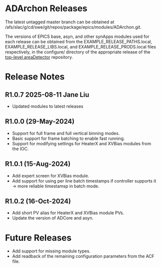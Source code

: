 ADArchon Releases
==================

The latest untagged master branch can be obtained at
/afs/slac/g/cd/swe/git/repos/package/epics/modules/ADArchon.git.

The versions of EPICS base, asyn, and other synApps modules used for each release can be obtained from 
the EXAMPLE_RELEASE_PATHS.local, EXAMPLE_RELEASE_LIBS.local, and EXAMPLE_RELEASE_PRODS.local
files respectively, in the configure/ directory of the appropriate release of the 
[top-level areaDetector](https://github.com/areaDetector/areaDetector) repository.


Release Notes
=============
R1.0.7 2025-08-11 Jane Liu
------------------
* Updated modules to latest releases

R1.0.0 (29-May-2024)
------------------
* Support for full frame and full vertical binning modes.
* Basic support for frame batching to enable fast running.
* Support for modifying settings for HeaterX and XVBias modules from the IOC.

R1.0.1 (15-Aug-2024)
------------------
* Add expert screen for XVBias module.
* Add support for using per line batch timestamps if controller supports it -> more reliable timestamsp in batch mode.

R1.0.2 (16-Oct-2024)
------------------
* Add short PV alias for HeaterX and XVBias module PVs.
* Update the version of ADCore and asyn.

Future Releases
===============
* Add support for missing module types.
* Add readback of the remaining configuration parameters from the ACF file.
